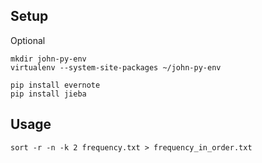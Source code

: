 ## Setup

Optional
```
mkdir john-py-env
virtualenv --system-site-packages ~/john-py-env
```

```
pip install evernote
pip install jieba
```


## Usage

```
sort -r -n -k 2 frequency.txt > frequency_in_order.txt
```